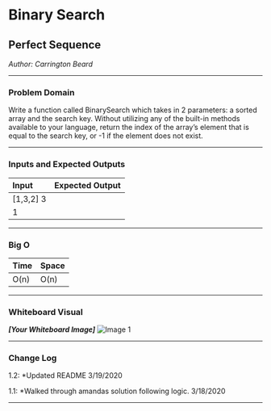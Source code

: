 # Binary Search

## Perfect Sequence
*Author: Carrington Beard*

---

### Problem Domain


Write a function called BinarySearch which takes in 2 parameters: a sorted array and the search key. 
Without utilizing any of the built-in methods available to your language, return the index of the array’s
element that is equal to the search key, or -1 if the element does not exist.

---

### Inputs and Expected Outputs

| Input | Expected Output |
| :----------- | :----------- |
| [1,3,2] 3 | 
| 1 | 

---

### Big O


| Time | Space |
| :----------- | :----------- |
| O(n) | O(n) |


---


### Whiteboard Visual
***[Your Whiteboard Image]***
![Image 1](https://via.placeholder.com/750x500)


---

### Change Log
 
1.2: *Updated README 3/19/2020 

1.1: *Walked through amandas solution following logic. 3/18/2020

---
